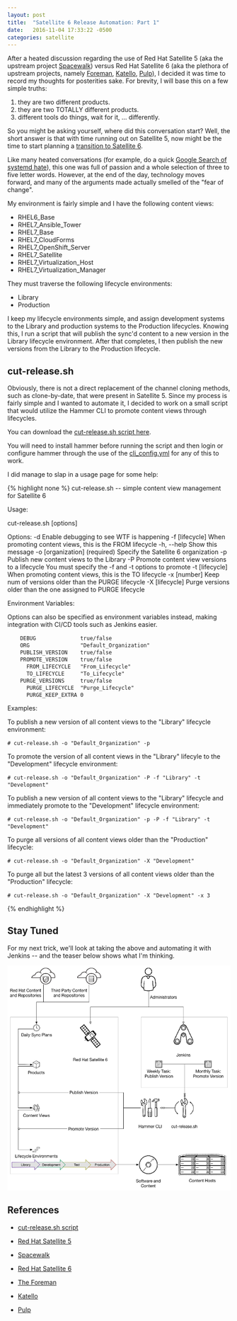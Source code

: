 ```yaml
---
layout: post
title:  "Satellite 6 Release Automation: Part 1"
date:   2016-11-04 17:33:22 -0500
categories: satellite
---
```


After a heated discussion regarding the use of Red Hat Satellite 5 (aka the
upstream project [Spacewalk](https://fedorahosted.org/spacewalk/)) versus Red
Hat Satellite 6 (aka the plethora of upstream projects, namely
[Foreman](https://theforeman.org/), [Katello](http://www.katello.org/),
[Pulp](http://pulpproject.org/)), I decided it was time to record my thoughts
for posterities sake.  For brevity, I will base this on a few simple truths:

1. they are two different products.
1. they are two TOTALLY different products.
1. different tools do things, wait for it, ... differently.

So you might be asking yourself, where did this conversation start?  Well, the
short answer is that with time running out on Satellite 5, now might be the time
to start planning a [transition to Satellite 6](https://access.redhat.com/articles/1187643).

Like many heated conversations (for example, do a quick
[Google Search of systemd hate](https://www.google.com/#q=systemd+hate)), this
one was full of passion and a whole selection of three to five letter words.
However, at the end of the day, technology moves forward, and many of the
arguments made actually smelled of the "fear of change".

My environment is fairly simple and I have the following content views:

* RHEL6_Base
* RHEL7_Ansible_Tower
* RHEL7_Base
* RHEL7_CloudForms
* RHEL7_OpenShift_Server
* RHEL7_Satellite
* RHEL7_Virtualization_Host
* RHEL7_Virtualization_Manager

They must traverse the following lifecycle environments:

* Library
* Production

I keep my lifecycle environments simple, and assign development systems to the
Library and production systems to the Production lifecycles.  Knowing this, I
run a script that will publish the sync'd content to a new version in the
Library lifecycle environment.  After that completes, I then publish the new
versions from the Library to the Production lifecycle.

cut-release.sh
--------------

Obviously, there is not a direct replacement of the channel cloning methods,
such as clone-by-date, that were present in Satellite 5. Since my process is
fairly simple and I wanted to automate it, I decided to work on a small script
that would utilize the Hammer CLI to promote content views through lifecycles.

You can download the [cut-release.sh script here](/assets/satellite-6-release-automation/cut-release.sh).

You will need to install hammer before running the script and then login or
configure hammer through the use of the
[cli_config.yml](https://theforeman.org/2013/11/hammer-cli-for-foreman-part-i-setup.html) for any of this to work.

I did manage to slap in a usage page for some help:

{% highlight none %}
cut-release.sh -- simple content view management for Satellite 6

Usage:

  cut-release.sh [options]

Options:
        -d                  Enable debugging to see WTF is happening
        -f [lifecycle]      When promoting content views, this is the FROM lifecycle
        -h, --help          Show this message
        -o [organization]   (required) Specify the Satellite 6 organization
        -p                  Publish new content views to the Library
        -P                  Promote content view versions to a lifecycle
                            You must specify the -f and -t options to promote
        -t [lifecycle]      When promoting content views, this is the TO lifecycle
        -x [number]         Keep num of versions older than the PURGE lifecycle
        -X [lifecycle]      Purge versions older than the one assigned to PURGE lifecycle

Environment Variables:

Options can also be specified as environment variables instead, making
integration with CI/CD tools such as Jenkins easier.

        DEBUG              true/false
        ORG                "Default_Organization"
        PUBLISH_VERSION    true/false
        PROMOTE_VERSION    true/false
          FROM_LIFECYCLE   "From_Lifecycle"
          TO_LIFECYCLE     "To_Lifecycle"
        PURGE_VERSIONS     true/false
          PURGE_LIFECYCLE  "Purge_Lifecycle"
          PURGE_KEEP_EXTRA 0

Examples:

  To publish a new version of all content views to the "Library" lifecycle
  environment:

    # cut-release.sh -o "Default_Organization" -p

  To promote the version of all content views in the "Library" lifecyle to
  the "Development" lifecycle environment:

    # cut-release.sh -o "Default_Organization" -P -f "Library" -t "Development"

  To publish a new version of all content views to the "Library" lifecycle and
  immediately promote to the "Development" lifecycle environment:

    # cut-release.sh -o "Default_Organization" -p -P -f "Library" -t "Development"

  To purge all versions of all content views older than the "Production" lifecycle:

    # cut-release.sh -o "Default_Organization" -X "Development"

  To purge all but the latest 3 versions of all content views older than
  the "Production" lifecycle:

    # cut-release.sh -o "Default_Organization" -X "Development" -x 3
{% endhighlight %}

Stay Tuned
----------

For my next trick, we'll look at taking the above and automating it with
Jenkins -- and the teaser below shows what I'm thinking.

![Satellite 6 Release Automation with Jenkins](/assets/satellite-6-release-automation/satellite-6-release-automation.png)

References
----------
* [cut-release.sh script](/assets/satellite-6-release-automation/cut-release.sh)

* [Red Hat Satellite 5](https://access.redhat.com/documentation/en/red-hat-satellite/5.7/?version=5.7)
* [Spacewalk](https://fedorahosted.org/spacewalk/)

* [Red Hat Satellite 6](https://access.redhat.com/products/red-hat-satellite)
* [The Foreman](https://theforeman.org/)
* [Katello](http://www.katello.org/)
* [Pulp](http://pulpproject.org/)
